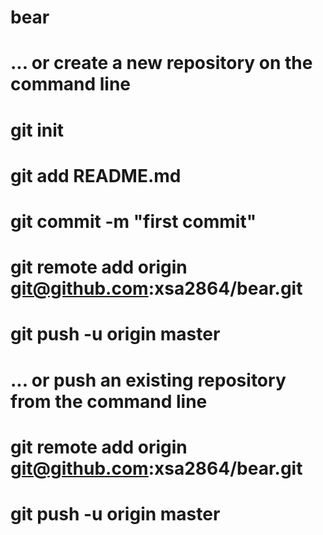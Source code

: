 # bear

# ... or create a new repository on the command line

# git init
# git add README.md
# git commit -m "first commit"
# git remote add origin git@github.com:xsa2864/bear.git
# git push -u origin master

# ... or push an existing repository from the command line
# git remote add origin git@github.com:xsa2864/bear.git
# git push -u origin master

